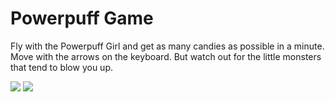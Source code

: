 # Powerpuff Game
Fly with the Powerpuff Girl and get as many candies as possible in a minute.
Move with the arrows on the keyboard.
But watch out for the little monsters that tend to blow you up.

<img src="https://raw.githubusercontent.com/Rosiee7/PowerpuffGame/main/Home.jpg"/>
<img src="https://github.com/Rosiee7/PowerpuffGame/blob/main/Game.png"/>
